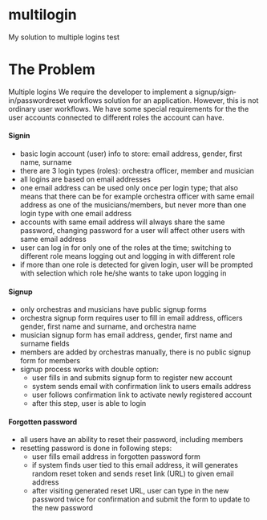 # multilogin
My solution to multiple logins test 

# The Problem
Multiple logins
We require the developer to implement a sign­up/sign­in/password­reset workflows solution for 
an application. However, this is not ordinary user workflows. We have some special 
requirements for the the user accounts connected to different roles the account can have. 

#### Sign­in 
- basic login account (user) info to store: email address, gender, first name, surname 
- there are 3 login types (roles): orchestra officer, member and musician 
- all logins are based on email addresses 
- one email address can be used only once per login type; that also means that there can 
  be for example orchestra officer with same email address as one of the 
  musicians/members, but never more than one login type with one email address 
- accounts with same email address will always share the same password, changing 
  password for a user will affect other users with same email address 
- user can log in for only one of the roles at the time; switching to different role means 
  logging out and logging in with different role 
- if more than one role is detected for given log­in, user will be prompted with selection 
  which role he/she wants to take upon logging in

#### Sign­up 
- only orchestras and musicians have public sign­up forms 
- orchestra sign­up form requires user to fill in email address, officers gender, first name 
  and surname, and orchestra name 
- musician sign­up form has email address, gender, first name and surname fields 
- members are added by orchestras manually, there is no public sign­up form for 
  members 
- sign­up process works with double option: 
  - user fills in and submits sign­up form to register new account 
  - system sends email with confirmation link to users emails address 
  - user follows confirmation link to activate newly registered account 
  - after this step, user is able to login

#### Forgotten password 
- all users have an ability to reset their password, including members 
- resetting password is done in following steps: 
  - user fills email address in forgotten password form 
  - if system finds user tied to this email address, it will generates random reset 
    token and sends reset link (URL) to given email address 
  - after visiting generated reset URL, user can type in the new password twice for 
    confirmation and submit the form to update to the new password 
